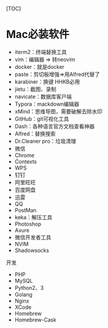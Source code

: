  [TOC]

# Mac必装软件

* iterm2：终端替换工具
* vim：编辑器 => 转neovim
* docker：就是docker
* paste：剪切板增强=>用Alfred代替了
* karabiner：换键 HHKB必用
* jietu：截图、录制
* navicate：数据库客户端
* Typora：mackdown编辑器
* xMind：思维导图，需要破解去除水印
* GitHub：git可视化工具
* Dash：各种语言官方文档查看神器
* Alfred：替换搜索
* Dr.Cleaner pro：垃圾清理
* 微信
* Chrome
* Contexts
* WPS
* 钉钉
* 阿里旺旺
* 百度网盘
* 迅雷
* QQ
* PostMan
* keka：解压工具
* Photoshop
* Axure
* 微信开发者工具
* NVIM
* Shadowsocks

开发

* PHP
* MySQL
* Python2、3
* Golang
* Nginx
* XCode
* Homebrew
* Homebrew-Cask
